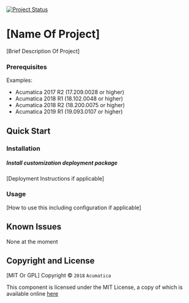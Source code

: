 [![Project Status](http://opensource.box.com/badges/active.svg)](http://opensource.box.com/badges)

[Name Of Project]
==================================
[Brief Description Of Project]

### Prerequisites
Examples:
* Acumatica 2017 R2 (17.209.0028 or higher) 
* Acumatica 2018 R1 (18.102.0048 or higher)
* Acumatica 2018 R2 (18.200.0075 or higher)
* Acumatica 2019 R1 (19.093.0107 or higher)

Quick Start
-----------

### Installation

##### Install customization deployment package
[Deployment Instructions if applicable]

### Usage

[How to use this including configuration if applicable]

Known Issues
------------
None at the moment

## Copyright and License
[MIT Or GPL]
Copyright © `2018` `Acumatica`

This component is licensed under the MIT License, a copy of which is available online [here](LICENSE.md)
